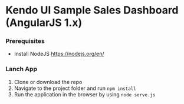 # Kendo UI Sample Sales Dashboard (AngularJS 1.x)

### Prerequisites

- Install NodeJS https://nodejs.org/en/

### Lanch App

1. Clone or download the repo
2. Navigate to the project folder and run `npm install`
3. Run the application in the browser by using `node serve.js`
